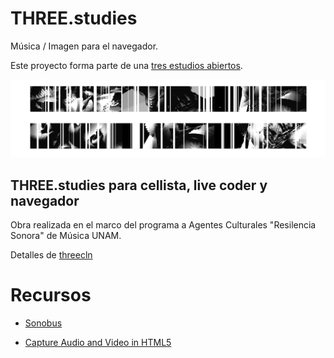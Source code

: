 # THREE.studies

Música / Imagen para el navegador.

Este proyecto forma parte de una [tres estudios abiertos](https://github.com/EmilioOcelotl/tres-estudios-abiertos). 

![open](https://github.com/EmilioOcelotl/THREE.studies/blob/main/img/open.png)

## THREE.studies para cellista, live coder y navegador

Obra realizada en el marco del programa a Agentes Culturales "Resilencia Sonora" de Música UNAM. 

Detalles de [threecln](https://github.com/EmilioOcelotl/THREE.studies/blob/main/threecln/README.md)

# Recursos

- [Sonobus](https://sonobus.net/)

- [Capture Audio and Video in HTML5](https://www.html5rocks.com/en/tutorials/getusermedia/intro/)